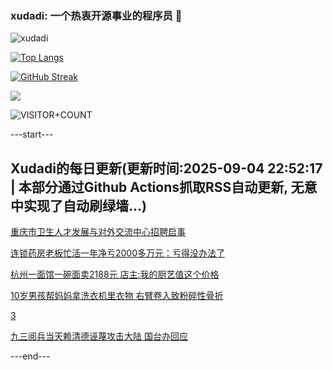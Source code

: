 ### xudadi: 一个热衷开源事业的程序员 👋

![xudadi](https://github-readme-stats-git-masterorgs-github-readme-stats-team.vercel.app/api?username=xudadi)

[![Top Langs](https://github-readme-stats.vercel.app/api/top-langs/?username=xudadi)](https://github.com/anuraghazra/github-readme-stats)

[![GitHub Streak](https://streak-stats.demolab.com?user=xudadi&locale=zh_Hans)](https://git.io/streak-stats)

![](https://raw.githubusercontent.com/xudadi/xudadi/main/assets/github-contribution-grid-snake.svg)

![VISITOR+COUNT](https://komarev.com/ghpvc/?username=xudadi&label=VISITOR+COUNT)


---start---

## Xudadi的每日更新(更新时间:2025-09-04 22:52:17 | 本部分通过Github Actions抓取RSS自动更新, 无意中实现了自动刷绿墙...)

[重庆市卫生人才发展与对外交流中心招聘启事](https://www.gongkaoleida.com/article/2603670)

[连锁药房老板忙活一年净亏2000多万元：亏得没办法了](https://m.163.com/news/article/K8K8P9KK0512B07B.html)

[杭州一面馆一碗面卖2188元 店主:我的厨艺值这个价格](https://m.163.com/news/article/K8K2MD00055040N3.html)

[10岁男孩帮妈妈拿洗衣机里衣物 右臂卷入致粉碎性骨折](https://m.163.com/news/article/K8K2L9M3055040N3.html)

[3](https://m.163.com/touch/news/sub/domestic)

[九三阅兵当天赖清德诬蔑攻击大陆 国台办回应](https://m.163.com/news/article/K8K1QC2J0001899O.html)

---end---
